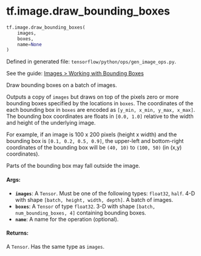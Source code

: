 <div itemscope itemtype="http://developers.google.com/ReferenceObject">
<meta itemprop="name" content="tf.image.draw_bounding_boxes" />
</div>

# tf.image.draw_bounding_boxes

``` python
tf.image.draw_bounding_boxes(
    images,
    boxes,
    name=None
)
```



Defined in generated file: `tensorflow/python/ops/gen_image_ops.py`.

See the guide: [Images > Working with Bounding Boxes](../../../../api_guides/python/image.md#Working_with_Bounding_Boxes)

Draw bounding boxes on a batch of images.

Outputs a copy of `images` but draws on top of the pixels zero or more bounding
boxes specified by the locations in `boxes`. The coordinates of the each
bounding box in `boxes` are encoded as `[y_min, x_min, y_max, x_max]`. The
bounding box coordinates are floats in `[0.0, 1.0]` relative to the width and
height of the underlying image.

For example, if an image is 100 x 200 pixels (height x width) and the bounding
box is `[0.1, 0.2, 0.5, 0.9]`, the upper-left and bottom-right coordinates of
the bounding box will be `(40, 10)` to `(100, 50)` (in (x,y) coordinates).

Parts of the bounding box may fall outside the image.

#### Args:

* <b>`images`</b>: A `Tensor`. Must be one of the following types: `float32`, `half`.
    4-D with shape `[batch, height, width, depth]`. A batch of images.
* <b>`boxes`</b>: A `Tensor` of type `float32`.
    3-D with shape `[batch, num_bounding_boxes, 4]` containing bounding
    boxes.
* <b>`name`</b>: A name for the operation (optional).


#### Returns:

A `Tensor`. Has the same type as `images`.